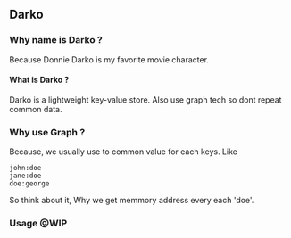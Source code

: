 ## Darko



### Why name is Darko ?

Because Donnie Darko is my favorite movie character.

#### What is Darko ?

<p>Darko is a lightweight key-value store. Also use graph tech so dont repeat common data.</p>

### Why use Graph ?

Because, we usually use to common value for each keys.
Like 
````
john:doe
jane:doe
doe:george
````
So think about it, Why we get memmory address every each 'doe'.


### Usage @WIP

